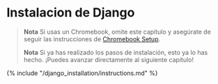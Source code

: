 # Instalacion de Django

> **Nota** Si usas un Chromebook, omite este capítulo y asegúrate de seguir las instrucciones de [Chromebook Setup](../chromebook_setup/README.md).
> 
> **Nota** Si ya has realizado los pasos de instalación, esto ya lo has hecho. ¡Puedes avanzar directamente al siguiente capítulo!

{% include "/django_installation/instructions.md" %}